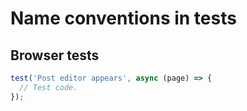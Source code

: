 # Name conventions in tests

## Browser tests

```ts
test('Post editor appears', async (page) => {
  // Test code.
});
```
